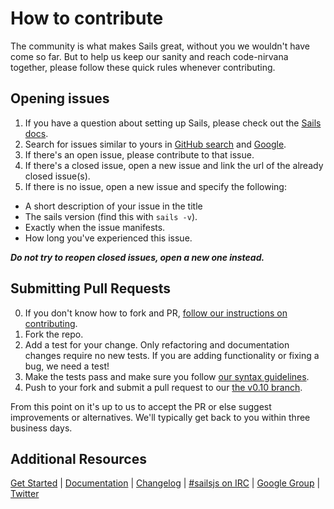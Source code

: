 # How to contribute
The community is what makes Sails great, without you we wouldn't have come so far. But to help us keep our sanity and reach code-nirvana together, please follow these quick rules whenever contributing.


## Opening issues
1. If you have a question about setting up Sails, please check out the [Sails docs](http://sailsjs.org/#!documentation).
2. Search for issues similar to yours in [GitHub search](https://github.com/balderdashy/sails/search?) and [Google](https://www.google.nl/search?q=sails+js).
3. If there's an open issue, please contribute to that issue.
4. If there's a closed issue, open a new issue and link the url of the already closed issue(s).
6. If there is no issue, open a new issue and specify the following:
  - A short description of your issue in the title
  - The sails version (find this with ````sails -v````).
  - Exactly when the issue manifests.
  - How long you've experienced this issue.

___Do not try to reopen closed issues, open a new one instead.___


## Submitting Pull Requests
0. If you don't know how to fork and PR, [follow our instructions on contributing](https://github.com/balderdashy/sails-docs/blob/0.9/Contributing-to-Sails.md).
1. Fork the repo.
2. Add a test for your change. Only refactoring and documentation changes require no new tests. If you are adding functionality or fixing a bug, we need a test!
4. Make the tests pass and make sure you follow [our syntax guidelines](https://github.com/balderdashy/sails/blob/master/.jshintrc).
5. Push to your fork and submit a pull request to our [the v0.10 branch](https://github.com/balderdashy/sails/tree/v0.10).

From this point on it's up to us to accept the PR or else suggest improvements or alternatives. We'll typically get back to you within three business days.


## Additional Resources
[Get Started](http://sailsjs.org/#!getStarted) | [Documentation](http://sailsjs.org/#!documentation) | [Changelog](https://github.com/balderdashy/sails/wiki/Changelog) | [#sailsjs on IRC](http://webchat.freenode.net/) | [Google Group](https://groups.google.com/forum/?fromgroups#!forum/sailsjs) | [Twitter](http://twitter.com/sailsjs)
